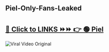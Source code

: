 
 ## Piel-Only-Fans-Leaked

# <h2><a href="https://clipsfans.com/Piel&ref=git">🔗 Click to LINKS ⏩⏩ 👉 🟢 Piel </a></h2>

<a href="https://clipsfans.com/Piel&ref=git" rel="nofollow" data-target="animated-image.originalLink"><img src="https://i.ibb.co.com/xMMVF88/686577567.gif" alt="Viral Video Original" style="max-width: 100%; display: inline-block;" data-target="animated-image.originalImage"></a>
